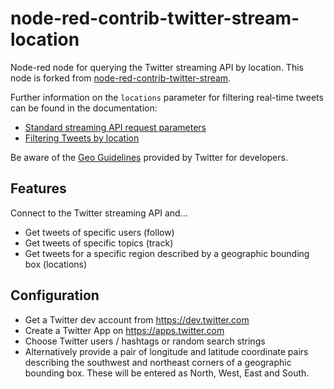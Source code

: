 # node-red-contrib-twitter-stream-location
Node-red node for querying the Twitter streaming API by location. This node is forked from [node-red-contrib-twitter-stream](https://github.com/mailsvb/node-red-contrib-twitter-stream).

Further information on the `locations` parameter for filtering real-time tweets can be found in the documentation:
- [Standard streaming API request parameters](https://developer.twitter.com/en/docs/tweets/filter-realtime/guides/basic-stream-parameters)
- [Filtering Tweets by location](https://developer.twitter.com/en/docs/tutorials/filtering-tweets-by-location)

Be aware of the [Geo Guidelines](https://developer.twitter.com/en/developer-terms/geo-guidelines) provided by Twitter for developers.

## Features
Connect to the Twitter streaming API and...
- Get tweets of specific users (follow)
- Get tweets of specific topics (track)
- Get tweets for a specific region described by a geographic bounding box (locations)
 
## Configuration
- Get a Twitter dev account from https://dev.twitter.com
- Create a Twitter App on https://apps.twitter.com
- Choose Twitter users / hashtags or random search strings
- Alternatively provide a pair of longitude and latitude coordinate pairs describing the southwest and northeast corners of a geographic bounding box. These will be entered as North, West, East and South.
